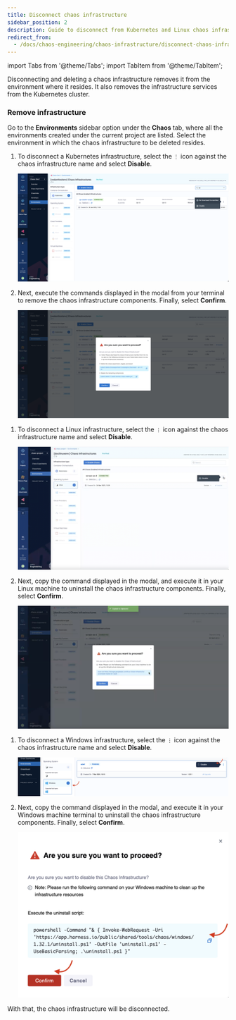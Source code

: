 ```yaml
---
title: Disconnect chaos infrastructure
sidebar_position: 2
description: Guide to disconnect from Kubernetes and Linux chaos infrastructure
redirect_from:
  - /docs/chaos-engineering/chaos-infrastructure/disconnect-chaos-infrastructure
---
```


import Tabs from '@theme/Tabs';
import TabItem from '@theme/TabItem';


Disconnecting and deleting a chaos infrastructure removes it from the environment where it resides. It also removes the infrastructure services from the Kubernetes cluster.

### Remove infrastructure
Go to the **Environments** sidebar option under the **Chaos** tab, where all the environments created under the current project are listed. Select the environment in which the chaos infrastructure to be deleted resides.


<Tabs>
  <TabItem value="Kubernetes">

1. To disconnect a Kubernetes infrastructure, select the `⋮` icon against the chaos infrastructure name and select **Disable**.

    ![Delete Chaos Infra](./static/disconnect-chaos-infrastructure/delete-chaos-infra-short.png)

2. Next, execute the commands displayed in the modal from your terminal to remove the chaos infrastructure components. Finally, select **Confirm**.

    ![Execute Delete Commands](./static/disconnect-chaos-infrastructure/execute-delete-commands.png)


</TabItem>
  <TabItem value="Linux">

1. To disconnect a Linux infrastructure, select the `⋮` icon against the chaos infrastructure name and select **Disable**.

    ![Delete Chaos Infra](./static/disconnect-chaos-infrastructure/12.delete-infra.png)

2. Next, copy the command displayed in the modal, and execute it in your Linux machine to uninstall the chaos infrastructure components. Finally, select **Confirm**.

    ![Execute Delete Command](./static/disconnect-chaos-infrastructure/13.execute-command.png)

</TabItem>
  <TabItem value="Windows">

1. To disconnect a Windows infrastructure, select the `⋮` icon against the chaos infrastructure name and select **Disable**.

    ![Delete Chaos Infra](./static/windows-infrastructure/disable-1.png)

2. Next, copy the command displayed in the modal, and execute it in your Windows machine terminal to uninstall the chaos infrastructure components. Finally, select **Confirm**.

    ![Execute Delete Command](./static/windows-infrastructure/click-confirm-2.png)

</TabItem>
</Tabs>


With that, the chaos infrastructure will be disconnected.